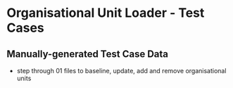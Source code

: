 # Organisational Unit Loader - Test Cases

## Manually-generated Test Case Data

- step through 01 files to baseline, update, add and remove organisational units


